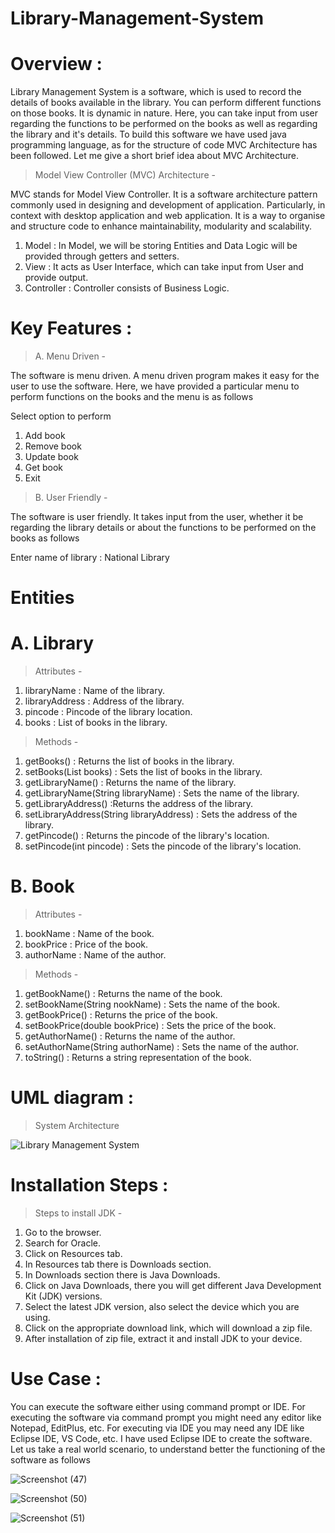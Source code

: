 # Library-Management-System
# Overview :

Library Management System is a software, which is used to record the details of books available in the library. You can perform different functions on those books. It is dynamic in nature. Here, you can take input from user regarding the functions to be performed on the books as well as regarding the library and it's details. To build this software we have used java programming language, as for the structure of code MVC Architecture has been followed. Let me give a short brief idea about MVC Architecture.

> Model View Controller (MVC) Architecture -

MVC stands for Model View Controller.
It is a software architecture pattern commonly used in designing and development of application. Particularly, in context with desktop application and web application.
It is a way to organise and structure code to enhance maintainability, modularity and scalability.
 1. Model : In Model, we will be storing Entities and Data Logic will be provided through getters and setters.
 2. View : It acts as User Interface, which can take input from User and provide output.
 3. Controller : Controller consists of Business Logic.

# Key Features :

> A. Menu Driven -

The software is menu driven. A menu driven program makes it easy for the user to use the software. Here, we have provided a particular menu to perform functions on the books and the menu is as follows

   Select option to perform
   1. Add book
   2. Remove book
   3. Update book
   4. Get book
   5. Exit

> B. User Friendly -

The software is user friendly. It takes input from the user, whether it be regarding the library details or about the functions to be performed on the books as follows

Enter name of library : National Library

# Entities

# A. Library

> Attributes -
1. libraryName : Name of the library.
2. libraryAddress : Address of the library.
3. pincode : Pincode of the library location.
4. books : List of books in the library.

> Methods -
1. getBooks() : Returns the list of books in the library.
2. setBooks(List books) : Sets the list of books in the library.
3. getLibraryName() : Returns the name of the library.
4. getLibraryName(String libraryName) : Sets the name of the library.
5. getLibraryAddress() :Returns the address of the library.
6. setLibraryAddress(String libraryAddress) : Sets the address of the library.
7. getPincode() : Returns the pincode of the library's location.
8. setPincode(int pincode) : Sets the pincode of the library's location.

# B. Book

> Attributes -
1. bookName : Name of the book.
2. bookPrice : Price of the book.
3. authorName : Name of the author.

> Methods -
1. getBookName() : Returns the name of the book.
2. setBookName(String nookName) : Sets the name of the book.
3. getBookPrice() : Returns the price of the book.
4. setBookPrice(double bookPrice) : Sets the price of the book.
5. getAuthorName() : Returns the name of the author.
6. setAuthorName(String authorName) : Sets the name of the author.
7. toString() : Returns a string representation of the book.

# UML diagram :

> System Architecture

![Library Management System](https://github.com/DeepshikaMenon/Library-Management-System/assets/71027452/e28b3d6d-9d57-4e3a-86fc-50cafc8d5d04)


# Installation Steps :

> Steps to install JDK -

1. Go to the browser.
2. Search for Oracle.
3. Click on Resources tab.
4. In Resources tab there is Downloads section.
5. In Downloads section there is Java Downloads.
6. Click on Java Downloads, there you will get different Java Development Kit (JDK) versions.
7. Select the latest JDK version, also select the device which you are using.
8. Click on the appropriate download link, which will download a zip file.
9. After installation of zip file, extract it and install JDK to your device.
   
# Use Case :

You can execute the software either using command prompt or IDE. For executing the software via command prompt you might need any editor like Notepad, EditPlus, etc. For executing via IDE you may need any IDE like Eclipse IDE, VS Code, etc. I have used Eclipse IDE to create the software. Let us take a real world scenario, to understand better the functioning of the software as follows

![Screenshot (47)](https://github.com/deepshika-1234/Library-Management-System/assets/71027452/627124a7-d26a-4055-95c9-208d802e89ae)

![Screenshot (50)](https://github.com/DeepshikaMenon/Library-Management-System/assets/71027452/0b82027d-83b5-4a1a-bc86-382acf6b3a8e)

![Screenshot (51)](https://github.com/deepshika-1234/Library-Management-System/assets/71027452/937a2396-3963-42a7-82c9-bdb7750fe647)

